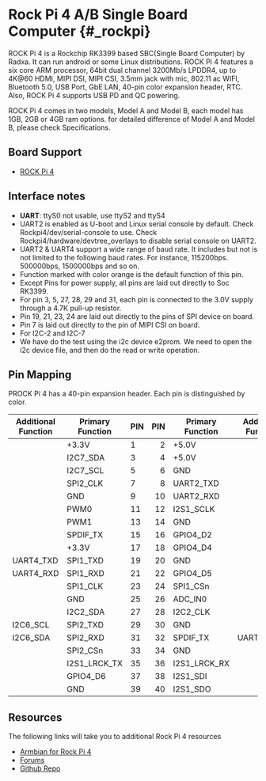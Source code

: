 Rock Pi 4 A/B Single Board Computer    {#_rockpi}
=============================

ROCK Pi 4 is a Rockchip RK3399 based SBC(Single Board Computer) by Radxa. It can run android or some Linux distributions. ROCK Pi 4 features a six core ARM processor, 64bit dual channel 3200Mb/s LPDDR4, up to 4K@60 HDMI, MIPI DSI, MIPI CSI, 3.5mm jack with mic, 802.11 ac WIFI, Bluetooth 5.0, USB Port, GbE LAN, 40-pin color expansion header, RTC. Also, ROCK Pi 4 supports USB PD and QC powering.

ROCK Pi 4 comes in two models, Model A and Model B, each model has 1GB, 2GB or 4GB ram options. for detailed difference of Model A and Model B, please check Specifications.

Board Support
-------------

- [ROCK Pi 4](https://wiki.radxa.com/Rockpi4)

Interface notes
---------------

- **UART**: ttyS0 not usable, use ttyS2 and ttyS4
-  UART2 is enabled as U-boot and Linux serial console by default. Check Rockpi4/dev/serial-console to use. Check Rockpi4/hardware/devtree_overlays to disable serial console on UART2.
-  UART2 & UART4 support a wide range of baud rate. It includes but not is not limited to the following baud rates. For instance, 115200bps. 500000bps, 1500000bps and so on.
- Function marked with color orange is the default function of this pin.
- Except Pins for power supply, all pins are laid out directly to Soc RK3399.
- For pin 3, 5, 27, 28, 29 and 31, each pin is connected to the 3.0V supply through a 4.7K pull-up resistor.
- Pin 19, 21, 23, 24 are laid out directly to the pins of SPI device on board.
- Pin 7 is laid out directly to the pin of MIPI CSI on board.
- For I2C-2 and I2C-7
- We have do the test using the i2c device e2prom. We need to open the i2c device file, and then do the read or write operation.

Pin Mapping
-----------

PROCK Pi 4 has a 40-pin expansion header. Each pin is distinguished by color.

|Additional Function |  Primary Function|  PIN  |  PIN  |  Primary Function  | Additional Function |
|--------------------|------------------|:------|------:|--------------------|---------------------|
|                    |      +3.3V       |   1   |   2   |    +5.0V           |                     |
|                    |      I2C7_SDA    |   3   |   4   |    +5.0V           |                     |
|                    |      I2C7_SCL    |   5   |   6   |    GND             |                     |
|                    |      SPI2_CLK    |   7   |   8   |    UART2_TXD	     |                     |
|                    |      GND         |   9   |   10  |    UART2_RXD       |                     |
|                    |      PWM0        |   11  |   12  |    I2S1_SCLK       |                     |
|                    |      PWM1        |   13  |   14  |    GND             |                     |
|                    |      SPDIF_TX    |   15  |   16  |    GPIO4_D2        |                     |
|                    |      +3.3V       |   17  |   18  |    GPIO4_D4        |                     |
|         UART4_TXD  |      SPI1_TXD    |   19  |   20  |    GND             |                     |
|         UART4_RXD  |      SPI1_RXD    |   21  |   22  |    GPIO4_D5        |                     |
|                    |      SPI1_CLK    |   23  |   24  |    SPI1_CSn        |                     |
|                    |      GND         |   25  |   26  |    ADC_IN0         |                     |
|                    |      I2C2_SDA    |   27  |   28  |    I2C2_CLK        |                     |
|           I2C6_SCL |      SPI2_TXD    |   29  |   30  |    GND             |                     |
|           I2C6_SDA |      SPI2_RXD    |   31  |   32  |    SPDIF_TX	     | UART3_CTSn          |
|                    |      SPI2_CSn    |   33  |   34  |    GND             |                     |
|                    |      I2S1_LRCK_TX|   35  |   36  |    I2S1_LRCK_RX    |                     |
|                    |      GPIO4_D6    |   37  |   38  |    I2S1_SDI	     |                     |
|                    |      GND         |   39  |   40  |    I2S1_SDO        |                     |


Resources
---------

The following links will take you to additional Rock Pi 4 resources

- [Armbian for Rock Pi 4](https://www.armbian.com/rock-pi-4/)
- [Forums](https://forum.radxa.com/c/rockpi4)
- [Github Repo](https://github.com/radxa)
